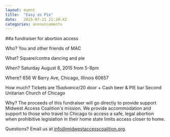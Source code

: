 ```yaml
---
layout: event
title:  "Easy as Pie"
date:   2015-07-21 21:29:42
categories: announcements
---
```


##a fundraiser for abortion access

Who? You and other friends of MAC

What? Square/contra dancing and pie

When? Saturday August 8, 2015 from 5-8pm

Where? 656 W Barry Ave, Chicago, Illinois 60657

How much? Tickets are $15 advance/$20 door + Cash beer & PIE bar
Second Unitarian Church of Chicago

Why? The proceeds of this fundraiser will go directly to provide support Midwest Access Coalition's mission. We provide accommodation and support to those who travel to Chicago to access a safe, legal abortion when prohibitive legislation in their home state limits access closer to home.

Questions? Email us at info@midwestaccesscoalition.org.
